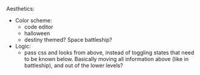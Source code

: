 Aesthetics:
- Color scheme:
    - code editor
    - halloween
    - destiny themed? Space battleship?
- Logic:
    - pass css and looks from above, instead of toggling states that need to be known below. Basically moving all information above (like in battleship), and out of the lower levels?